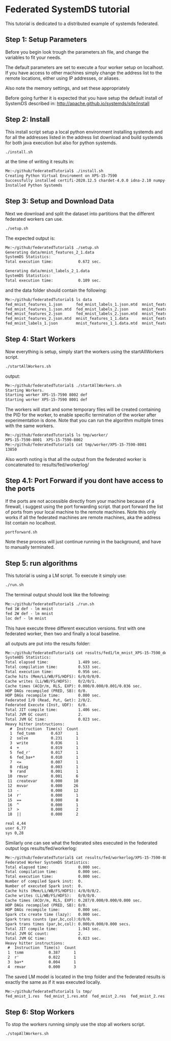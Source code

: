 # Federated SystemDS tutorial

This tutorial is dedicated to a distributed example of systemds federated.

## Step 1: Setup Parameters

Before you begin look trough the parameters.sh file, and change the variables to fit your needs.

The default parameters are set to execute a four worker setup on localhost.
If you have access to other machines simply change the address list to the remote locations, either using IP addresses, or aliases.

Also note the memory settings, and set these appropriately

Before going further it is expected that you have setup the default install of SystemDS described in: <http://apache.github.io/systemds/site/install>

## Step 2: Install

This install script setup a local python environment installing systemds and
for all the addresses listed in the address list download and build systemds for both java execution but also for python systemds.

```sh
./install.sh
```

at the time of writing it results in:

```txt
Me:~/github/federatedTutorial$ ./install.sh
Creating Python Virtual Enviroment on XPS-15-7590
Successfully installed certifi-2020.12.5 chardet-4.0.0 idna-2.10 numpy-1.20.3 pandas-1.2.4 py4j-0.10.9.2 python-dateutil-2.8.1 pytz-2021.1 requests-2.25.1 six-1.16.0 systemds-2.1.0 urllib3-1.26.4
Installed Python Systemds
```

## Step 3: Setup and Download Data

Next we download and split the dataset into partitions that the different federated workers can use.

```sh
./setup.sh
```

The expected output is:

```txt
Me:~/github/federatedTutorial$ ./setup.sh
Generating data/mnist_features_2_1.data
SystemDS Statistics:
Total execution time:           0.672 sec.

Generating data/mnist_labels_2_1.data
SystemDS Statistics:
Total execution time:           0.109 sec.
```

and the data folder should contain the following:

```txt
Me:~/github/federatedTutorial$ ls data
fed_mnist_features_1.json      fed_mnist_labels_1.json.mtd  mnist_features_2_1.data      mnist_features.data.mtd    mnist_labels_2_2.data      mnist_test_features.data.mtd
fed_mnist_features_1.json.mtd  fed_mnist_labels_2.json      mnist_features_2_1.data.mtd  mnist_labels_1_1.data      mnist_labels_2_2.data.mtd  mnist_test_labels.data
fed_mnist_features_2.json      fed_mnist_labels_2.json.mtd  mnist_features_2_2.data      mnist_labels_1_1.data.mtd  mnist_labels.data          mnist_test_labels.data.mtd
fed_mnist_features_2.json.mtd  mnist_features_1_1.data      mnist_features_2_2.data.mtd  mnist_labels_2_1.data      mnist_labels.data.mtd
fed_mnist_labels_1.json        mnist_features_1_1.data.mtd  mnist_features.data          mnist_labels_2_1.data.mtd  mnist_test_features.data
```

## Step 4: Start Workers

Now everything is setup, simply start the workers using the startAllWorkers script.

```sh
./startAllWorkers.sh
```

output:

```txt
Me:~/github/federatedTutorial$ ./startAllWorkers.sh
Starting Workers.
Starting worker XPS-15-7590 8002 def
Starting worker XPS-15-7590 8001 def
```

The workers will start and some temporary files will be created containing the PID for the worker, to enable specific termination of the worker after experimentation is done. Note that you can run the algorithm multiple times with the same workers.

```txt
Me:~/github/federatedTutorial$ ls tmp/worker/
XPS-15-7590-8001  XPS-15-7590-8002
Me:~/github/federatedTutorial$ cat tmp/worker/XPS-15-7590-8001
13850
```

Also worth noting is that all the output from the federated worker is concatenated to: results/fed/workerlog/

## Step 4.1: Port Forward if you dont have access to the ports

If the ports are not accessible directly from your machine because of a firewall, i suggest using the port forwarding script.
that port forward the list of ports from your local machine to the remote machines.
Note this only works if all the federated machines are remote machines, aka the address list contain no localhost.

```sh
portforward.sh
```

Note these process will just continue running in the background, and have to manually terminated.

## Step 5: run algorithms

This tutorial is using a LM script. To execute it simply use:

```sh
./run.sh
```

The terminal output should look like the following:

```txt
Me:~/github/federatedTutorial$ ./run.sh
fed 1W def - lm mnist
fed 2W def - lm mnist
loc def - lm mnist
```

This have execute three different execution versions.
first with one federated worker, then two and finally a local baseline.

all outputs are put into the results folder:

```txt
Me:~/github/federatedTutorial$ cat results/fed1/lm_mnist_XPS-15-7590_def.log
SystemDS Statistics:
Total elapsed time:             1.489 sec.
Total compilation time:         0.533 sec.
Total execution time:           0.956 sec.
Cache hits (Mem/Li/WB/FS/HDFS): 6/0/0/0/0.
Cache writes (Li/WB/FS/HDFS):   0/2/0/1.
Cache times (ACQr/m, RLS, EXP): 0.000/0.000/0.001/0.036 sec.
HOP DAGs recompiled (PRED, SB): 0/0.
HOP DAGs recompile time:        0.000 sec.
Federated I/O (Read, Put, Get): 2/0/2.
Federated Execute (Inst, UDF):  6/0.
Total JIT compile time:         1.406 sec.
Total JVM GC count:             2.
Total JVM GC time:              0.023 sec.
Heavy hitter instructions:
  #  Instruction  Time(s)  Count
  1  fed_tsmm       0.637      1
  2  solve          0.231      1
  3  write          0.036      1
  4  +              0.019      1
  5  fed_r'         0.017      1
  6  fed_ba+*       0.010      1
  7  <=             0.007      1
  8  rdiag          0.003      1
  9  rand           0.001      1
 10  rmvar          0.001      6
 11  createvar      0.000     10
 12  mvvar          0.000     26
 13  -              0.000     12
 14  r'             0.000      1
 15  ==             0.000      8
 16  ^              0.000      1
 17  >              0.000      2
 18  ||             0.000      2

real 4,44
user 6,77
sys 0,28
```

Similarly one can see what the federated sites executed in the federated output logs results/fed/workerlog:

```txt
Me:~/github/federatedTutorial$ cat results/fed/workerlog/XPS-15-7590-8002.out
Federated Worker SystemDS Statistics:
Total elapsed time:             0.000 sec.
Total compilation time:         0.000 sec.
Total execution time:           0.000 sec.
Number of compiled Spark inst:  0.
Number of executed Spark inst:  0.
Cache hits (Mem/Li/WB/FS/HDFS): 4/0/0/0/2.
Cache writes (Li/WB/FS/HDFS):   0/0/0/0.
Cache times (ACQr/m, RLS, EXP): 0.287/0.000/0.000/0.000 sec.
HOP DAGs recompiled (PRED, SB): 0/0.
HOP DAGs recompile time:        0.000 sec.
Spark ctx create time (lazy):   0.000 sec.
Spark trans counts (par,bc,col):0/0/0.
Spark trans times (par,bc,col): 0.000/0.000/0.000 secs.
Total JIT compile time:         1.943 sec.
Total JVM GC count:             2.
Total JVM GC time:              0.023 sec.
Heavy hitter instructions:
 #  Instruction  Time(s)  Count
 1  tsmm           0.387      1
 2  r'             0.022      1
 3  ba+*           0.004      1
 4  rmvar          0.000      3
```

The saved LM model is located in the tmp folder and the federated results is exactly the same as if it was executed locally.

```txt
Me:~/github/federatedTutorial$ ls tmp/
fed_mnist_1.res  fed_mnist_1.res.mtd  fed_mnist_2.res  fed_mnist_2.res.mtd  mnist_local.res  mnist_local.res.mtd  worker
```

## Step 6: Stop Workers

To stop the workers running simply use the stop all workers script.

```sh
./stopAllWorkers.sh
```
